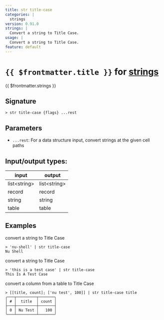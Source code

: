 ```yaml
---
title: str title-case
categories: |
  strings
version: 0.91.0
strings: |
  Convert a string to Title Case.
usage: |
  Convert a string to Title Case.
feature: default
---
```

<!-- This file is automatically generated. Please edit the command in https://github.com/nushell/nushell instead. -->

# `{{ $frontmatter.title }}` for [strings](/commands/categories/strings.md)

<div class='command-title'>{{ $frontmatter.strings }}</div>

## Signature

```> str title-case {flags} ...rest```

## Parameters

 -  `...rest`: For a data structure input, convert strings at the given cell paths


## Input/output types:

| input        | output       |
| ------------ | ------------ |
| list\<string\> | list\<string\> |
| record       | record       |
| string       | string       |
| table        | table        |
## Examples

convert a string to Title Case
```nu
> 'nu-shell' | str title-case
Nu Shell
```

convert a string to Title Case
```nu
> 'this is a test case' | str title-case
This Is A Test Case
```

convert a column from a table to Title Case
```nu
> [[title, count]; ['nu test', 100]] | str title-case title
╭───┬─────────┬───────╮
│ # │  title  │ count │
├───┼─────────┼───────┤
│ 0 │ Nu Test │   100 │
╰───┴─────────┴───────╯

```
